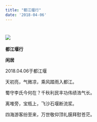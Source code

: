 ```yaml
---
title: "都江堰行"
date: '2018-04-06'
---
```

  #  ![](/images/heshui.jpg)
  
  **都江堰行**
  
  **闲居**
  
2018.04.06于都江堰 

天初亮，气微凉，乘风踏雨入都江。 

蜀守李氏今何在？千秋利民丰功伟绩浩气长。

离堆旁，宝瓶上，飞沙石堰断流浆。 

四海游客纷至来，万世敬仰顶礼膜拜慰苍茫。 
